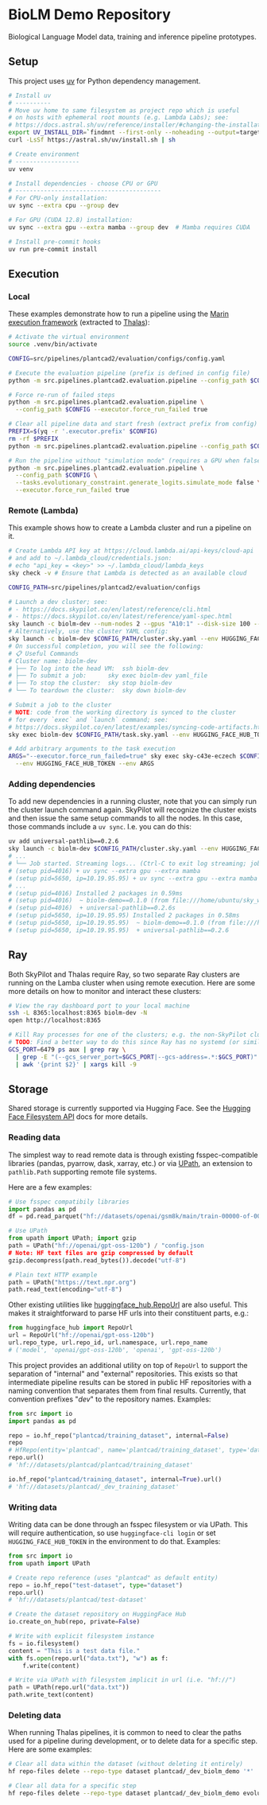 # BioLM Demo Repository

Biological Language Model data, training and inference pipeline prototypes.

## Setup

This project uses [uv](https://docs.astral.sh/uv/) for Python dependency management.

```bash
# Install uv
# ----------
# Move uv home to same filesystem as project repo which is useful
# on hosts with ephemeral root mounts (e.g. Lambda Labs); see:
# https://docs.astral.sh/uv/reference/installer/#changing-the-installation-path
export UV_INSTALL_DIR=`findmnt --first-only --noheading --output=target --target .`
curl -LsSf https://astral.sh/uv/install.sh | sh

# Create environment
# ------------------
uv venv

# Install dependencies - choose CPU or GPU
# -----------------------------------------
# For CPU-only installation:
uv sync --extra cpu --group dev

# For GPU (CUDA 12.8) installation:
uv sync --extra gpu --extra mamba --group dev  # Mamba requires CUDA

# Install pre-commit hooks
uv run pre-commit install
```

## Execution

### Local

These examples demonstrate how to run a pipeline using the [Marin execution framework](https://github.com/marin-community/marin/blob/main/docs/tutorials/executor-101.md) (extracted to [Thalas](https://github.com/Open-Athena/thalas)):

```bash
# Activate the virtual environment
source .venv/bin/activate

CONFIG=src/pipelines/plantcad2/evaluation/configs/config.yaml

# Execute the evaluation pipeline (prefix is defined in config file)
python -m src.pipelines.plantcad2.evaluation.pipeline --config_path $CONFIG

# Force re-run of failed steps
python -m src.pipelines.plantcad2.evaluation.pipeline \
  --config_path $CONFIG --executor.force_run_failed true

# Clear all pipeline data and start fresh (extract prefix from config)
PREFIX=$(yq -r '.executor.prefix' $CONFIG)
rm -rf $PREFIX
python -m src.pipelines.plantcad2.evaluation.pipeline --config_path $CONFIG

# Run the pipeline without "simulation mode" (requires a GPU when false)
python -m src.pipelines.plantcad2.evaluation.pipeline \
  --config_path $CONFIG \
  --tasks.evolutionary_constraint.generate_logits.simulate_mode false \
  --executor.force_run_failed true
```

### Remote (Lambda)

This example shows how to create a Lambda cluster and run a pipeline on it.

```bash
# Create Lambda API key at https://cloud.lambda.ai/api-keys/cloud-api
# and add to ~/.lambda_cloud/credentials.json:
# echo "api_key = <key>" >> ~/.lambda_cloud/lambda_keys
sky check -v # Ensure that Lambda is detected as an available cloud

CONFIG_PATH=src/pipelines/plantcad2/evaluation/configs

# Launch a dev cluster; see:
# - https://docs.skypilot.co/en/latest/reference/cli.html
# - https://docs.skypilot.co/en/latest/reference/yaml-spec.html
sky launch -c biolm-dev --num-nodes 2 --gpus "A10:1" --disk-size 100 --workdir .
# Alternatively, use the cluster YAML config:
sky launch -c biolm-dev $CONFIG_PATH/cluster.sky.yaml --env HUGGING_FACE_HUB_TOKEN
# On successful completion, you will see the following:
# 📋 Useful Commands
# Cluster name: biolm-dev
# ├── To log into the head VM:	ssh biolm-dev
# ├── To submit a job:		sky exec biolm-dev yaml_file
# ├── To stop the cluster:	sky stop biolm-dev
# └── To teardown the cluster:	sky down biolm-dev

# Submit a job to the cluster
# NOTE: code from the working directory is synced to the cluster
# for every `exec` and `launch` command; see:
# https://docs.skypilot.co/en/latest/examples/syncing-code-artifacts.html#sync-code-from-a-local-directory-or-a-git-repository
sky exec biolm-dev $CONFIG_PATH/task.sky.yaml --env HUGGING_FACE_HUB_TOKEN

# Add arbitrary arguments to the task execution
ARGS="--executor.force_run_failed=true" sky exec sky-c43e-eczech $CONFIG_PATH/task.sky.yaml \
  --env HUGGING_FACE_HUB_TOKEN --env ARGS
```

### Adding dependencies

To add new dependencies in a running cluster, note that you can simply run the cluster launch command again.  SkyPilot will recognize the cluster exists and then issue the same setup commands to all the nodes.  In this case, those commands include a `uv sync`.  I.e. you can do this:

```bash
uv add universal-pathlib==0.2.6
sky launch -c biolm-dev $CONFIG_PATH/cluster.sky.yaml --env HUGGING_FACE_HUB_TOKEN
# ...
# └── Job started. Streaming logs... (Ctrl-C to exit log streaming; job will not be killed)
# (setup pid=4016) + uv sync --extra gpu --extra mamba
# (setup pid=5650, ip=10.19.95.95) + uv sync --extra gpu --extra mamba
# ...
# (setup pid=4016) Installed 2 packages in 0.59ms
# (setup pid=4016)  ~ biolm-demo==0.1.0 (from file:///home/ubuntu/sky_workdir)
# (setup pid=4016)  + universal-pathlib==0.2.6s
# (setup pid=5650, ip=10.19.95.95) Installed 2 packages in 0.58ms
# (setup pid=5650, ip=10.19.95.95)  ~ biolm-demo==0.1.0 (from file:///home/ubuntu/sky_workdir)
# (setup pid=5650, ip=10.19.95.95)  + universal-pathlib==0.2.6
```

## Ray

Both SkyPilot and Thalas require Ray, so two separate Ray clusters are running on the Lamba cluster when using remote execution.  Here are some more details on how to monitor and interact these clusters:


```bash
# View the ray dashboard port to your local machine
ssh -L 8365:localhost:8365 biolm-dev -N
open http://localhost:8365

# Kill Ray processes for one of the clusters; e.g. the non-SkyPilot cluster in this case
# TODO: Find a better way to do this since Ray has no systemd (or similar) support
GCS_PORT=6479 ps aux | grep ray \
  | grep -E "(--gcs_server_port=$GCS_PORT|--gcs-address=.*:$GCS_PORT)" \
  | awk '{print $2}' | xargs kill -9
```


## Storage

Shared storage is currently supported via Hugging Face. See the [Hugging Face Filesystem API](https://huggingface.co/docs/huggingface_hub/main/en/package_reference/hf_file_system) docs for more details.

### Reading data

The simplest way to read remote data is through existing fsspec-compatible libraries (pandas, pyarrow, dask, xarray, etc.) or via [UPath](https://github.com/fsspec/universal_pathlib), an extension to `pathlib.Path` supporting remote file systems.

Here are a few examples:

```python
# Use fsspec compatibily libraries
import pandas as pd
df = pd.read_parquet("hf://datasets/openai/gsm8k/main/train-00000-of-00001.parquet")

# Use UPath
from upath import UPath; import gzip
path = UPath("hf://openai/gpt-oss-120b") / "config.json
# Note: HF text files are gzip compressed by default
gzip.decompress(path.read_bytes()).decode("utf-8")

# Plain text HTTP example
path = UPath("https://text.npr.org")
path.read_text(encoding="utf-8")
```

Other existing utilities like [huggingface_hub.RepoUrl](https://github.com/huggingface/huggingface_hub/blob/v0.34.4/src/huggingface_hub/hf_api.py#L536) are also useful.  This makes it straightforward to parse HF urls into their constituent parts, e.g.:

```python
from huggingface_hub import RepoUrl
url = RepoUrl("hf://openai/gpt-oss-120b")
url.repo_type, url.repo_id, url.namespace, url.repo_name
# ('model', 'openai/gpt-oss-120b', 'openai', 'gpt-oss-120b')
```

This project provides an additional utility on top of `RepoUrl` to support the separation of "internal" and "external" repositories.  This exists so that intermediate pipeline results can be stored in public HF repositories with a naming convention that separates them from final results.  Currently, that convention prefixes "_dev_" to the repository names.  Examples:

```python
from src import io
import pandas as pd

repo = io.hf_repo("plantcad/training_dataset", internal=False)
repo
# HfRepo(entity='plantcad', name='plantcad/training_dataset', type='dataset', internal=False)
repo.url()
# 'hf://datasets/plantcad/plantcad/training_dataset'

io.hf_repo("plantcad/training_dataset", internal=True).url()
# 'hf://datasets/plantcad/_dev_training_dataset'
```

### Writing data

Writing data can be done through an fsspec filesystem or via UPath.  This will require authentication, so use `huggingface-cli login` or set `HUGGING_FACE_HUB_TOKEN` in the environment to do that.  Examples:

```python
from src import io
from upath import UPath

# Create repo reference (uses "plantcad" as default entity)
repo = io.hf_repo("test-dataset", type="dataset")
repo.url()
# 'hf://datasets/plantcad/test-dataset'

# Create the dataset repository on HuggingFace Hub
io.create_on_hub(repo, private=False)

# Write with explicit filesystem instance
fs = io.filesystem()
content = "This is a test data file."
with fs.open(repo.url("data.txt"), "w") as f:
    f.write(content)

# Write via UPath with filesystem implicit in url (i.e. "hf://")
path = UPath(repo.url("data.txt"))
path.write_text(content)
```


### Deleting data

When running Thalas pipelines, it is common to need to clear the paths used for a pipeline during development, or to delete data for a specific step.  Here are some examples:

```bash
# Clear all data within the dataset (without deleting it entirely)
hf repo-files delete --repo-type dataset plantcad/_dev_biolm_demo '*'

# Clear all data for a specific step
hf repo-files delete --repo-type dataset plantcad/_dev_biolm_demo evolutionary_downsample_dataset-be132f
```
